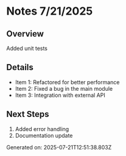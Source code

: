 # Notes 7/21/2025

## Overview
Added unit tests

## Details
- Item 1: Refactored for better performance
- Item 2: Fixed a bug in the main module
- Item 3: Integration with external API

## Next Steps
1. Added error handling
2. Documentation update

Generated on: 2025-07-21T12:51:38.803Z
